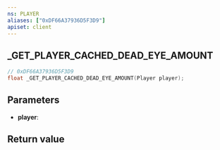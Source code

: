 ```yaml
---
ns: PLAYER
aliases: ["0xDF66A37936D5F3D9"]
apiset: client
---
```

## _GET_PLAYER_CACHED_DEAD_EYE_AMOUNT

```c
// 0xDF66A37936D5F3D9
float _GET_PLAYER_CACHED_DEAD_EYE_AMOUNT(Player player);
```


## Parameters
* **player**:

## Return value

